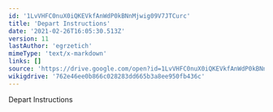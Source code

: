 ```yaml
---
id: '1LvVHFC0nuX0iQKEVkfAnWdP0kBNnMjwig09V7JTCurc'
title: 'Depart Instructions'
date: '2021-02-26T16:05:30.513Z'
version: 11
lastAuthor: 'egrzetich'
mimeType: 'text/x-markdown'
links: []
source: 'https://drive.google.com/open?id=1LvVHFC0nuX0iQKEVkfAnWdP0kBNnMjwig09V7JTCurc'
wikigdrive: '762e46ee0b866c028283dd665b3a8ee950fb436c'
---
```

Depart Instructions
